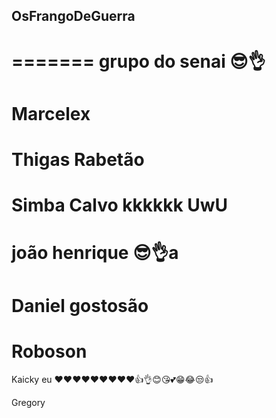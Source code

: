 ## OsFrangoDeGuerra
=======
grupo do senai 😎👌
=======
Marcelex
=======
Thigas Rabetão
=======
Simba Calvo kkkkkk UwU
=======
joão henrique 😎👌a
=======
Daniel gostosão
=======
Roboson
=======
Kaicky eu ❤️❤️❤️❤️❤️❤️❤️❤️❤️👍👌😊😘💕😁😂😒👍

Gregory 
